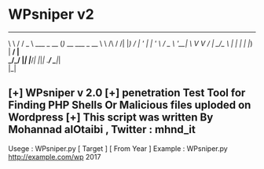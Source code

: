 # WPsniper v2

 __        ______            _                 
 \ \      / /  _ \ ___ _ __ (_)_ __   ___ _ __ 
  \ \ /\ / /| |_) / __| '_ \| | '_ \ / _ \ '__|
   \ V  V / |  __/\__ \ | | | | |_) |  __/ |   
    \_/\_/  |_|   |___/_| |_|_| .__/ \___|_|   
                              |_|              

[+]  WPsniper v 2.0
[+]  penetration Test Tool for Finding PHP Shells Or Malicious files uploded on Wordpress 
[+]  This script was written By Mohannad alOtaibi , Twitter : mhnd_it
-----------------------------------------------------------------------
Usege 	:  WPsniper.py [ Target ] [ From Year ] 
Example  :  WPsniper.py http://example.com/wp 2017 




